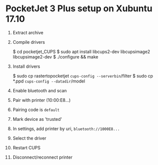 # PocketJet 3 Plus setup on Xubuntu 17.10

1. Extract archive

2. Compile drivers

    $ cd pocketjet_CUPS
    $ sudo apt install libcups2-dev libcupsimage2 libcupsimage2-dev
    $ ./configure && make

3. Install drivers

    $ sudo cp rastertopocketjet `cups-config --serverbin`/filter
    $ sudo cp *.ppd `cups-config --datadir`/model

4. Enable bluetooth and scan

5. Pair with printer (10:00:E8...)

6. Pairing code is `default`

7. Mark device as 'trusted'

8. In settings, add printer by uri, `bluetooth://1000E8...`

9. Select the driver

10. Restart CUPS

11. Disconnect/reconnect printer
